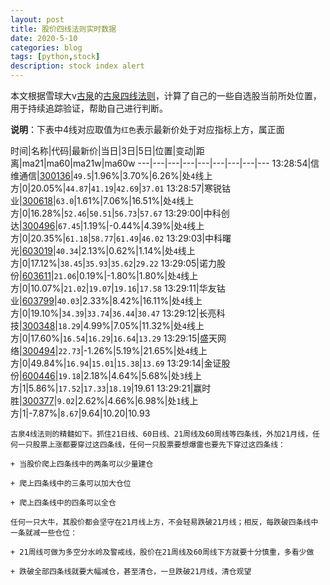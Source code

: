 ```yaml
---
layout: post
title: 股价四线法则实时数据
date: 2020-5-10
categories: blog
tags: [python,stock]
description: stock index alert
---
```



本文根据雪球大v[古泉](https://xueqiu.com/u/7148646888)的[古泉四线法则](https://xueqiu.com/7148646888/130498192)，计算了自己的一些自选股当前所处位置，用于持续追踪验证，帮助自己进行判断。

**说明**：下表中4线对应取值为`红色`表示最新价处于对应指标上方，属正面

时间|名称|代码|最新价|当日|3日|5日|位置|变动|距离|ma21|ma60|ma21w|ma60w
---|---|---|---|---|---|---|---|---
13:28:54|信维通信|[300136](https://xueqiu.com/S/SZ300136)|`49.5`|1.96%|3.70%|6.26%|处`4`线上方|0|20.05%|`44.87`|`41.19`|`42.69`|`37.01`
13:28:57|寒锐钴业|[300618](https://xueqiu.com/S/SZ300618)|`63.0`|1.61%|7.06%|16.51%|处`4`线上方|0|16.28%|`52.46`|`50.51`|`56.73`|`57.67`
13:29:00|中科创达|[300496](https://xueqiu.com/S/SZ300496)|`67.45`|1.19%|-0.44%|4.39%|处`4`线上方|0|20.35%|`61.18`|`58.77`|`61.49`|`46.02`
13:29:03|中科曙光|[603019](https://xueqiu.com/S/SH603019)|`40.34`|2.13%|0.62%|1.14%|处`4`线上方|0|17.12%|`38.45`|`35.93`|`35.62`|`29.22`
13:29:05|诺力股份|[603611](https://xueqiu.com/S/SH603611)|`21.06`|0.19%|-1.80%|1.80%|处`4`线上方|0|10.07%|`21.02`|`19.07`|`19.16`|`17.58`
13:29:11|华友钴业|[603799](https://xueqiu.com/S/SH603799)|`40.03`|2.33%|8.42%|16.11%|处`4`线上方|0|19.10%|`34.39`|`33.74`|`36.44`|`30.47`
13:29:12|长亮科技|[300348](https://xueqiu.com/S/SZ300348)|`18.29`|4.99%|7.05%|11.32%|处`4`线上方|0|17.60%|`16.54`|`16.29`|`16.64`|`13.29`
13:29:15|盛天网络|[300494](https://xueqiu.com/S/SZ300494)|`22.73`|-1.26%|5.19%|21.65%|处`4`线上方|0|49.84%|`16.94`|`15.01`|`15.38`|`13.69`
13:29:14|金证股份|[600446](https://xueqiu.com/S/SH600446)|`19.18`|2.18%|4.64%|5.68%|处`3`线上方|1|5.86%|`17.52`|`17.33`|`18.19`|19.61
13:29:21|赢时胜|[300377](https://xueqiu.com/S/SZ300377)|`9.02`|2.62%|4.66%|6.98%|处`1`线上方|1|-7.87%|`8.67`|9.64|10.20|10.93

```
古泉4线法则的精髓如下。抓住21日线、60日线、21周线及60周线等四条线，外加21月线，任何一只股票上涨都要穿过这四条线，任何一只股票要想爆雷也要先下穿过这四条线：

+ 当股价爬上四条线中的两条可以少量建仓

+ 爬上四条线中的三条可以加大仓位

+ 爬上四条线中的四条可以全仓

任何一只大牛，其股价都会坚守在21月线上方，不会轻易跌破21月线；相反，每跌破四条线中一条就减一些仓位：

+ 21周线可做为多空分水岭及警戒线，股价在21周线及60周线下方就要十分慎重，多看少做

+ 跌破全部四条线就要大幅减仓，甚至清仓，一旦跌破21月线，清仓观望
```